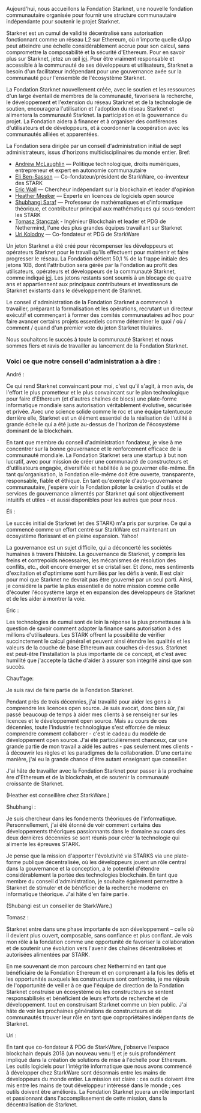 Aujourd'hui, nous accueillons la Fondation Starknet, une nouvelle fondation communautaire organisée pour fournir une structure communautaire indépendante pour soutenir le projet Starknet.

Starknet est un cumul de validité décentralisé sans autorisation fonctionnant comme un réseau L2 sur Ethereum, où n'importe quelle dApp peut atteindre une échelle considérablement accrue pour son calcul, sans compromettre la composabilité et la sécurité d'Ethereum. Pour en savoir plus sur Starknet, jetez un œil [ici](https://starknet.io/). Pour être vraiment responsable et accessible à la communauté de ses développeurs et utilisateurs, Starknet a besoin d'un facilitateur indépendant pour une gouvernance axée sur la communauté pour l'ensemble de l'écosystème Starknet.

La Fondation Starknet nouvellement créée, avec le soutien et les ressources d'un large éventail de membres de la communauté, favorisera la recherche, le développement et l'extension du réseau Starknet et de la technologie de soutien, encouragera l'utilisation et l'adoption du réseau Starknet et alimentera la communauté Starknet. la participation et la gouvernance du projet. La Fondation aidera à financer et à organiser des conférences d'utilisateurs et de développeurs, et à coordonner la coopération avec les communautés alliées et apparentées.

La Fondation sera dirigée par un conseil d'administration initial de sept administrateurs, issus d'horizons multidisciplinaires du monde entier. Bref:

* [Andrew McLaughlin](https://andrew.mclaughl.in/about-me) — Politique technologique, droits numériques, entrepreneur et expert en autonomie communautaire
* [Eli Ben-Sasson](https://starkware.co/media-kit/?founder=Eli#founders) — Co-fondateur/président de StarkWare, co-inventeur des STARK
* [Eric Wall](https://en.wikipedia.org/wiki/Eric_Wall_(researcher)) — Chercheur indépendant sur la blockchain et leader d'opinion
* [Heather Meeker](http://www.heathermeeker.com/) — Experte en licences de logiciels open source
* [Shubhangi Saraf](https://www.math.toronto.edu/ssaraf/) — Professeur de mathématiques et d'informatique théorique, et contributeur principal aux mathématiques qui sous-tendent les STARK
* [Tomasz Stanczak](https://www.linkedin.com/in/tomaszkajetanstanczak/?originalSubdomain=uk) - Ingénieur Blockchain et leader et PDG de Nethermind, l'une des plus grandes équipes travaillant sur Starknet
* [Uri Kolodny](https://starkware.co/media-kit/?founder=Uri#founders) — Co-fondateur et PDG de StarkWare

Un jeton Starknet a été créé pour récompenser les développeurs et opérateurs Starknet pour le travail qu'ils effectuent pour maintenir et faire progresser le réseau. La Fondation détient 50,1 % de la frappe initiale des jetons 10B, dont l'attribution sera gérée par la Fondation au profit des utilisateurs, opérateurs et développeurs de la communauté Starknet, comme indiqué [ici](https://medium.com/starkware/part-3-starknet-token-design-5cc17af066c6). Les jetons restants sont soumis à un blocage de quatre ans et appartiennent aux principaux contributeurs et investisseurs de Starknet existants dans le développement de Starknet.

Le conseil d'administration de la Fondation Starknet a commencé à travailler, préparant la formalisation et les opérations, recrutant un directeur exécutif et commençant à former des comités communautaires ad hoc pour faire avancer certains projets essentiels comme déterminer le quoi / où / comment / quand d'un premier vote du jeton Starknet titulaires.

Nous souhaitons le succès à toute la communauté Starknet et nous sommes fiers et ravis de travailler au lancement de la Fondation Starknet.

### Voici ce que notre conseil d'administration a à dire :

André :

Ce qui rend Starknet convaincant pour moi, c'est qu'il s'agit, à mon avis, de l'effort le plus prometteur et le plus convaincant sur le plan technologique pour faire d'Ethereum (et d'autres chaînes de blocs) une plate-forme informatique mondiale sans autorisation véritablement évolutive, sécurisée et privée. Avec une science solide comme le roc et une équipe talentueuse derrière elle, Starknet est un élément essentiel de la réalisation de l'utilité à grande échelle qui a été juste au-dessus de l'horizon de l'écosystème dominant de la blockchain.

En tant que membre du conseil d'administration fondateur, je vise à me concentrer sur la bonne gouvernance et le renforcement efficace de la communauté mondiale. La Fondation Starknet sera une startup à but non lucratif, avec pour mission de créer une communauté de constructeurs et d'utilisateurs engagée, diversifiée et habilitée à se gouverner elle-même. En tant qu'organisation, la Fondation elle-même doit être ouverte, transparente, responsable, fiable et éthique. En tant qu'exemple d'auto-gouvernance communautaire, j'espère voir la Fondation piloter la création d'outils et de services de gouvernance alimentés par Starknet qui sont objectivement intuitifs et utiles - et aussi disponibles pour les autres que pour nous.

Éli :

Le succès initial de Starknet (et des STARK) m'a pris par surprise. Ce qui a commencé comme un effort centré sur StarkWare est maintenant un écosystème florissant et en pleine expansion. Yahoo!

La gouvernance est un sujet difficile, qui a déconcerté les sociétés humaines à travers l'histoire. La gouvernance de Starknet, y compris les freins et contrepoids nécessaires, les mécanismes de résolution des conflits, etc., doit encore émerger et se cristalliser. Et donc, mes sentiments d'excitation et d'optimisme sont humiliés par les défis à venir. Il est clair pour moi que Starknet ne devrait pas être gouverné par un seul parti. Ainsi, je considère la partie la plus essentielle de notre mission comme celle d'écouter l'écosystème large et en expansion des développeurs de Starknet et de les aider à montrer la voie.

Éric :

Les technologies de cumul sont de loin la réponse la plus prometteuse à la question de savoir comment adapter la finance sans autorisation à des millions d'utilisateurs. Les STARK offrent la possibilité de vérifier succinctement le calcul général et peuvent ainsi étendre les qualités et les valeurs de la couche de base Ethereum aux couches ci-dessus. Starknet est peut-être l'installation la plus importante de ce concept, et c'est avec humilité que j'accepte la tâche d'aider à assurer son intégrité ainsi que son succès.

Chauffage:

Je suis ravi de faire partie de la Fondation Starknet.

Pendant près de trois décennies, j'ai travaillé pour aider les gens à comprendre les licences open source. Je suis avocat, donc bien sûr, j'ai passé beaucoup de temps à aider mes clients à se renseigner sur les licences et le développement open source. Mais au cours de ces décennies, toute l'industrie technologique s'est efforcée de mieux comprendre comment collaborer - c'est le cadeau du modèle de développement open source. J'ai été particulièrement chanceux, car une grande partie de mon travail a aidé les autres - pas seulement mes clients - à découvrir les règles et les paradigmes de la collaboration. D'une certaine manière, j'ai eu la grande chance d'être autant enseignant que conseiller.

J'ai hâte de travailler avec la Fondation Starknet pour passer à la prochaine ère d'Ethereum et de la blockchain, et de soutenir la communauté croissante de Starknet.

(Heather est conseillère chez StarkWare.)

Shubhangi :

Je suis chercheur dans les fondements théoriques de l'informatique. Personnellement, j'ai été étonné de voir comment certains des développements théoriques passionnants dans le domaine au cours des deux dernières décennies se sont réunis pour créer la technologie qui alimente les épreuves STARK.

Je pense que la mission d'apporter l'évolutivité via STARKS via une plate-forme publique décentralisée, où les développeurs jouent un rôle central dans la gouvernance et la conception, a le potentiel d'étendre considérablement la portée des technologies blockchain. En tant que membre du conseil d'administration, je souhaite également permettre à Starknet de stimuler et de bénéficier de la recherche moderne en informatique théorique. J'ai hâte d'en faire partie.

(Shubangi est un conseiller de StarkWare.)

Tomasz :

Starknet entre dans une phase importante de son développement – celle où il devient plus ouvert, composable, sans confiance et plus confiant. Je vois mon rôle à la fondation comme une opportunité de favoriser la collaboration et de soutenir une évolution vers l'avenir des chaînes décentralisées et autorisées alimentées par STARK.

En me souvenant de mon parcours chez Nethermind en tant que bénéficiaire de la Fondation Ethereum et en comprenant à la fois les défis et les opportunités auxquels les constructeurs sont confrontés, je me réjouis de l'opportunité de veiller à ce que l'équipe de direction de la Fondation Starknet construise un écosystème où les constructeurs se sentent responsabilisés et bénéficient de leurs efforts de recherche et de développement. tout en construisant Starknet comme un bien public. J'ai hâte de voir les prochaines générations de constructeurs et de communautés trouver leur rôle en tant que copropriétaires indépendants de Starknet.

Uri :

En tant que co-fondateur & PDG de StarkWare, j'observe l'espace blockchain depuis 2018 (un nouveau venu !) et je suis profondément impliqué dans la création de solutions de mise à l'échelle pour Ethereum. Les outils logiciels pour l'intégrité informatique que nous avons commencé à développer chez StarkWare sont désormais entre les mains de développeurs du monde entier. La mission est claire : ces outils doivent être mis entre les mains de tout développeur intéressé dans le monde ; ces outils doivent être améliorés. La Fondation Starknet jouera un rôle important et passionnant dans l'accomplissement de cette mission, dans la décentralisation de Starknet.